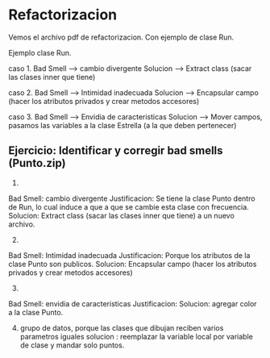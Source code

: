 # Refactorizacion

Vemos el archivo pdf de refactorizacion. Con ejemplo de clase Run.


Ejemplo clase Run. 

caso 1.
Bad Smell --> cambio divergente 
Solucion --> Extract class (sacar las clases inner que tiene)

caso 2.
Bad Smell --> Intimidad inadecuada 
Solucion --> Encapsular campo (hacer los atributos privados y crear metodos accesores)

caso 3.
Bad Smell --> Envidia de caracteristicas
Solucion --> Mover campos, pasamos las variables a la clase Estrella (a la que deben pertenecer)



## Ejercicio: Identificar y corregir bad smells (Punto.zip)

1) 
Bad Smell: cambio divergente 
Justificacion: Se tiene la clase Punto dentro de Run, lo cual induce a que a que se 
               cambie esta clase con frecuencia.
Solucion: Extract class (sacar las clases inner que tiene) a un nuevo archivo.

2)
Bad Smell: Intimidad inadecuada
Justificacion: Porque los atributos de la clase Punto son publicos.
Solucion: Encapsular campo (hacer los atributos privados y crear metodos accesores)

3) 
Bad Smell: envidia de caracteristicas
Justificacion: 
Solucion: agregar color a la clase Punto.

4) grupo de datos, porque las clases que dibujan reciben varios parametros iguales
solucion : reemplazar la variable local por variable de clase y mandar solo puntos.

